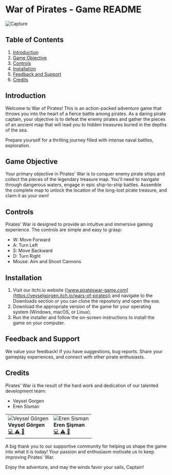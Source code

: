# War of Pirates - Game README


![Capture](https://github.com/vgorgen/WarOfPirates/assets/92218276/b95dc95c-f461-48a7-9ed2-a62a52b15e5a)


## Table of Contents

1. [Introduction](#introduction)
2. [Game Objective](#game-objective)
3. [Controls](#controls)
5. [Installation](#installation)
8. [Feedback and Support](#feedback-and-support)
9. [Credits](#credits)

## Introduction

Welcome to War of Pirates! This is an action-packed adventure game that throws you into the heart of a fierce battle among pirates. As a daring pirate captain, your objective is to defeat the enemy pirates and gather the pieces of an ancient map that will lead you to hidden treasures buried in the depths of the sea.

Prepare yourself for a thrilling journey filled with intense naval battles, exploration.

## Game Objective

Your primary objective in Pirates' War is to conquer enemy pirate ships and collect the pieces of the legendary treasure map. You'll need to navigate through dangerous waters, engage in epic ship-to-ship battles. Assemble the complete map to unlock the location of the long-lost pirate treasure, and claim it as your own!


## Controls

Pirates' War is designed to provide an intuitive and immersive gaming experience. The controls are simple and easy to grasp:

- W: Move Forward
- A: Turn Left
- S: Move Backward
- D: Turn Right
- Mouse: Aim and Shoot Cannons

## Installation

1. Visit our itchi.io website ([www.pirateswar-game.com](https://veyselgorgen.itch.io/wars-of-pirates)) and navigate to the Downloads section or you can clone the repostoriy and open the exe.
2. Download the appropriate version of the game for your operating system (Windows, macOS, or Linux).
3. Run the installer and follow the on-screen instructions to install the game on your computer.


## Feedback and Support

We value your feedback! If you have suggestions, bug reports. Share your gameplay experiences, and connect with other pirate enthusiasts.

## Credits

Pirates' War is the result of the hard work and dedication of our talented development team:

- Veysel Gorgen
- Eren Sisman
  
|     |     |
| --- | --- |
| ![Veysel Görgen](https://avatars.githubusercontent.com/u/92218276?s=400&u=fc273166491e26ed615ab53bca7820f43b9f230e&v=4)<br />**Veysel Görgen**<br />[💻 ⚠️ 🐛](https://github.com/amplication/amplication/commits?author=vgorgen) | ![Eren Sisman](https://avatars.githubusercontent.com/u/93434398?v=4) <br />**Eren Şişman**<br />[💻 ⚠️ 🐛]([https://github.com/amplication/amplication/commits?author=ERENSISMAN61](https://github.com/ERENSISMAN61)) |

A big thank you to our supportive community for helping us shape the game into what it is today! Your passion and enthusiasm motivate us to keep improving Pirates' War.

Enjoy the adventure, and may the winds favor your sails, Captain!
